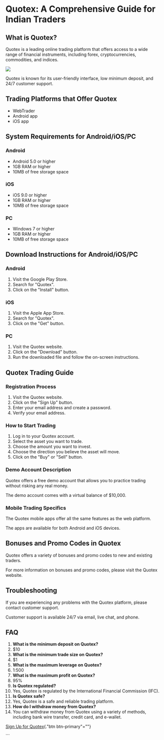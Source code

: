 # Quotex: A Comprehensive Guide for Indian Traders

## What is Quotex?

Quotex is a leading online trading platform that offers access to a wide
range of financial instruments, including forex, cryptocurrencies,
commodities, and indices.

[![](https://static.quotex.io/files/4_en/300_250.jpg)](https://traff.sbs/brokerqxlid)

Quotex is known for its user-friendly interface, low minimum deposit,
and 24/7 customer support.

## Trading Platforms that Offer Quotex

-   WebTrader
-   Android app
-   iOS app

## System Requirements for Android/iOS/PC

### Android

-   Android 5.0 or higher
-   1GB RAM or higher
-   10MB of free storage space

### iOS

-   iOS 9.0 or higher
-   1GB RAM or higher
-   10MB of free storage space

### PC

-   Windows 7 or higher
-   1GB RAM or higher
-   10MB of free storage space

## Download Instructions for Android/iOS/PC

### Android

1.  Visit the Google Play Store.
2.  Search for "Quotex".
3.  Click on the "Install" button.

### iOS

1.  Visit the Apple App Store.
2.  Search for "Quotex".
3.  Click on the "Get" button.

### PC

1.  Visit the Quotex website.
2.  Click on the "Download" button.
3.  Run the downloaded file and follow the on-screen instructions.

## Quotex Trading Guide

### Registration Process

1.  Visit the Quotex website.
2.  Click on the "Sign Up" button.
3.  Enter your email address and create a password.
4.  Verify your email address.

### How to Start Trading

1.  Log in to your Quotex account.
2.  Select the asset you want to trade.
3.  Choose the amount you want to invest.
4.  Choose the direction you believe the asset will move.
5.  Click on the "Buy" or "Sell" button.

### Demo Account Description

Quotex offers a free demo account that allows you to practice trading
without risking any real money.

The demo account comes with a virtual balance of \$10,000.

### Mobile Trading Specifics

The Quotex mobile apps offer all the same features as the web platform.

The apps are available for both Android and iOS devices.

## Bonuses and Promo Codes in Quotex

Quotex offers a variety of bonuses and promo codes to new and existing
traders.

For more information on bonuses and promo codes, please visit the Quotex
website.

## Troubleshooting

If you are experiencing any problems with the Quotex platform, please
contact customer support.

Customer support is available 24/7 via email, live chat, and phone.

## FAQ

1.  **What is the minimum deposit on Quotex?**
2.  \$10
3.  **What is the minimum trade size on Quotex?**
4.  \$1
5.  **What is the maximum leverage on Quotex?**
6.  1:500
7.  **What is the maximum profit on Quotex?**
8.  95%
9.  **Is Quotex regulated?**
10. Yes, Quotex is regulated by the International Financial Commission
    (IFC).
11. **Is Quotex safe?**
12. Yes, Quotex is a safe and reliable trading platform.
13. **How do I withdraw money from Quotex?**
14. You can withdraw money from Quotex using a variety of methods,
    including bank wire transfer, credit card, and e-wallet.

[Sign Up for Quotex](\%22https://traff.sbs/brokerqxsignup\%22){."btn
btn-primary"=""}

\`\`\`

